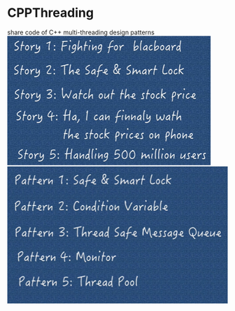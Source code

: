 # CPPThreading
share code of C++ multi-threading design patterns  
![输入图片说明](ThreadPoolStroy.png)
![输入图片说明](ThreadPool.png)